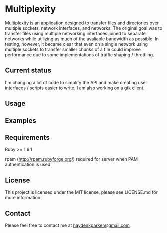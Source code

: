 Multiplexity
===========================

Multiplexity is an application designed to transfer files and directories over multiple sockets, network interfaces, and networks.  The original goal was to transfer files using multiple networking interfaces joined to separate networks while utilizing as much of the avaliable bandwidth as possible.  In testing, however, it became clear that even on a single network using multiple sockets to transfer smaller chunks of a file could improve performance due to some implementations of traffic shaping / throttling.


Current status
--------------

I'm changing a lot of code to simplify the API and make creating user interfaces / scripts easier to write.  I am also working on a gtk client.

Usage
-----



Examples
--------



Requirements
------------

Ruby >= 1.9.1

rpam (http://rpam.rubyforge.org/) required for server when PAM authentication is used


License
-------

This project is licensed under the MIT license, please see LICENSE.md for more information.

Contact
-------

Please feel free to contact me at haydenkparker@gmail.com
